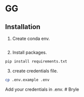 # GG

## Installation

1. Create conda env. 
```bash
```

2. Install packages. 
```bash
pip install requirements.txt
```

3. create credentials file.
```bash
cp .env.example .env
```
Add your credentials in .env. #   B r y l e  
 